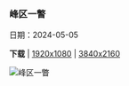 ### 峰区一瞥

日期：2024-05-05

**下载**  |  [1920x1080](https://cn.bing.com/th?id=OHR.TheRoachesPeakDistrict_ZH-CN2657532467_1920x1080.jpg)  |  [3840x2160](https://cn.bing.com/th?id=OHR.TheRoachesPeakDistrict_ZH-CN2657532467_UHD.jpg)

![峰区一瞥](https://cn.bing.com/th?id=OHR.TheRoachesPeakDistrict_ZH-CN2657532467_1920x1080.jpg "罗奇斯山脊，英格兰峰区 (© George W Johnson/Getty Images)")

